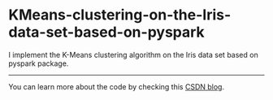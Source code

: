 # KMeans-clustering-on-the-Iris-data-set-based-on-pyspark
I implement the K-Means clustering algorithm on the Iris data set based on pyspark package.

---
You can learn more about the code by checking this [CSDN blog](https://blog.csdn.net/weixin_46870116/article/details/106910802).
